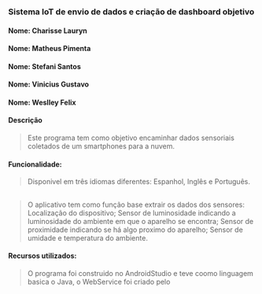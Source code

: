 ### Sistema IoT de envio de dados e criação de dashboard objetivo

#### Nome: Charisse Lauryn
#### Nome: Matheus Pimenta
#### Nome: Stefani Santos
#### Nome: Vinicius Gustavo
#### Nome: Weslley Felix

#### Descrição

> Este programa tem como objetivo encaminhar dados sensoriais coletados de um smartphones para a nuvem.

#### Funcionalidade:

>  Disponivel em três idiomas diferentes: Espanhol, Inglês e Português.
## 
>  O aplicativo tem como função base extrair os dados dos sensores: Localização do dispositivo; Sensor de luminosidade indicando a luminosidade do ambiente em que o aparelho se encontra; Sensor de proximidade indicando se há algo proximo do aparelho; Sensor de umidade e temperatura do ambiente.

#### Recursos utilizados:

> O programa foi construido no AndroidStudio e teve coomo linguagem basica o Java, o WebService foi criado pelo




